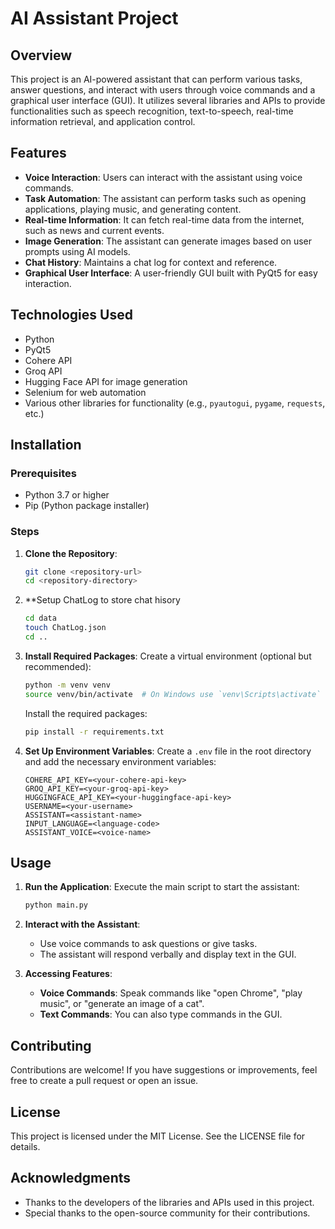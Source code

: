 # AI Assistant Project

## Overview
This project is an AI-powered assistant that can perform various tasks, answer questions, and interact with users through voice commands and a graphical user interface (GUI). It utilizes several libraries and APIs to provide functionalities such as speech recognition, text-to-speech, real-time information retrieval, and application control.

## Features
- **Voice Interaction**: Users can interact with the assistant using voice commands.
- **Task Automation**: The assistant can perform tasks such as opening applications, playing music, and generating content.
- **Real-time Information**: It can fetch real-time data from the internet, such as news and current events.
- **Image Generation**: The assistant can generate images based on user prompts using AI models.
- **Chat History**: Maintains a chat log for context and reference.
- **Graphical User Interface**: A user-friendly GUI built with PyQt5 for easy interaction.

## Technologies Used
- Python
- PyQt5
- Cohere API
- Groq API
- Hugging Face API for image generation
- Selenium for web automation
- Various other libraries for functionality (e.g., `pyautogui`, `pygame`, `requests`, etc.)

## Installation

### Prerequisites
- Python 3.7 or higher
- Pip (Python package installer)

### Steps
1. **Clone the Repository**:
   ```bash
   git clone <repository-url>
   cd <repository-directory>
   ```
2. **Setup ChatLog to store chat hisory
   ```bash
   cd data
   touch ChatLog.json
   cd ..
   ```
   
3. **Install Required Packages**:
   Create a virtual environment (optional but recommended):
   ```bash
   python -m venv venv
   source venv/bin/activate  # On Windows use `venv\Scripts\activate`
   ```

   Install the required packages:
   ```bash
   pip install -r requirements.txt
   ```

4. **Set Up Environment Variables**:
   Create a `.env` file in the root directory and add the necessary environment variables:
   ```plaintext
   COHERE_API_KEY=<your-cohere-api-key>
   GROQ_API_KEY=<your-groq-api-key>
   HUGGINGFACE_API_KEY=<your-huggingface-api-key>
   USERNAME=<your-username>
   ASSISTANT=<assistant-name>
   INPUT_LANGUAGE=<language-code>
   ASSISTANT_VOICE=<voice-name>
   ```

## Usage
1. **Run the Application**:
   Execute the main script to start the assistant:
   ```bash
   python main.py
   ```

2. **Interact with the Assistant**:
   - Use voice commands to ask questions or give tasks.
   - The assistant will respond verbally and display text in the GUI.

3. **Accessing Features**:
   - **Voice Commands**: Speak commands like "open Chrome", "play music", or "generate an image of a cat".
   - **Text Commands**: You can also type commands in the GUI.

## Contributing
Contributions are welcome! If you have suggestions or improvements, feel free to create a pull request or open an issue.

## License
This project is licensed under the MIT License. See the LICENSE file for details.

## Acknowledgments
- Thanks to the developers of the libraries and APIs used in this project.
- Special thanks to the open-source community for their contributions.
